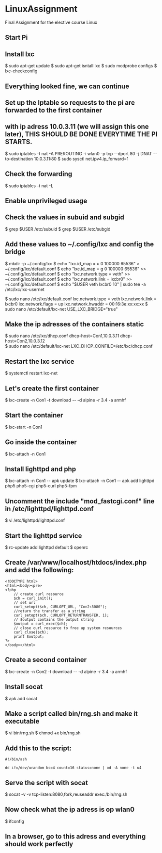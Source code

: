 # LinuxAssignment
Final Assignment for the elective course Linux

## Start Pi
## Install lxc

$ sudo apt-get update
$ sudo apt-get isntall lxc
$ sudo modprobe configs
$ lxc-checkconfig

## Everything looked fine, we can continue

## Set up the Iptable so requests to the pi are forwarded to the first container
## with ip adress 10.0.3.11 (we will assign this one later), THIS SHOULD BE DONE EVERYTIME THE PI STARTS. 

$ sudo iptables -t nat -A PREROUTING -i wlan0 -p tcp --dport 80 -j DNAT --to-destination 10.0.3.11:80
$ sudo sysctl net.ipv4.ip_forward=1

## Check the forwarding

$ sudo iptables -t nat -L

## Enable unprivileged usage

## Check the values in subuid and subgid

$ grep $USER /etc/subuid
$ grep $USER /etc/subgid

## Add these values to ~/.config/lxc and config the bridge

$ mkdir -p ~/.config/lxc
$ echo "lxc.id_map = u 0 100000 65536" > ~/.config/lxc/default.conf
$ echo "lxc.id_map = g 0 100000 65536" >> ~/.config/lxc/default.conf
$ echo "lxc.network.type = veth" >> ~/.config/lxc/default.conf
$ echo "lxc.network.link = lxcbr0" >> ~/.config/lxc/default.conf
$ echo "$USER veth lxcbr0 10" | sudo tee -a /etc/lxc/lxc-usernet

$ sudo nano /etc/lxc/default.conf 
	lxc.network.type = veth
	lxc.network.link = lxcbr0
	lxc.network.flags = up
	lxc.network.hwaddr = 00:16:3e:xx:xx:xx
$ sudo nano /etc/default/lxc-net
	USE_LXC_BRIDGE="true"

## Make the ip adresses of the containers static

$ sudo nano /etc/lxc/dhcp.conf
	dhcp-host=Con1,10.0.3.11
	dhcp-host=Con2,10.0.3.12	
$ sudo nano /etc/default/lxc-net
	LXC_DHCP_CONFILE=/etc/lxc/dhcp.conf

## Restart the lxc service

$ systemctl restart lxc-net

## Let's create the first container

$ lxc-create -n Con1 -t download -- -d alpine -r 3.4 -a armhf

## Start the container

$ lxc-start -n Con1

## Go inside the container

$ lxc-attach -n Con1

## Install lighttpd and php

$ lxc-attach -n Con1 -- apk update
$ lxc-attach -n Con1 -- apk add lighttpd php5 php5-cgi php5-curl php5-fpm

## Uncomment the include "mod_fastcgi.conf" line in /etc/lighttpd/lighttpd.conf

$ vi /etc/lighttpd/lighttpd.conf

## Start the lighttpd service

$ rc-update add lighttpd default
$ openrc

## Create /var/www/localhost/htdocs/index.php and add the following:
	
	<!DOCTYPE html>
	<html><body><pre>
	<?php 
		// create curl resource 
		$ch = curl_init(); 
		// set url 
		curl_setopt($ch, CURLOPT_URL, "Con2:8080"); 
		//return the transfer as a string 
		curl_setopt($ch, CURLOPT_RETURNTRANSFER, 1); 
		// $output contains the output string 
		$output = curl_exec($ch); 
		// close curl resource to free up system resources
		curl_close($ch);
		print $output;
	?>
	</body></html>

## Create a second container

$ lxc-create -n Con2 -t download -- -d alpine -r 3.4 -a armhf

## Install socat

$ apk add socat

## Make a script called bin/rng.sh and make it executable

$ vi bin/rng.sh
$ chmod +x bin/rng.sh

## Add this to the script:

	#!/bin/ash

	dd if=/dev/urandom bs=4 count=16 status=none | od -A none -t u4

## Serve the script with socat

$ socat -v -v tcp-listen:8080,fork,reuseaddr exec:/bin/rng.sh

## Now check what the ip adress is op wlan0

$ ifconfig

## In a browser, go to this adress and everything should work perfectly

